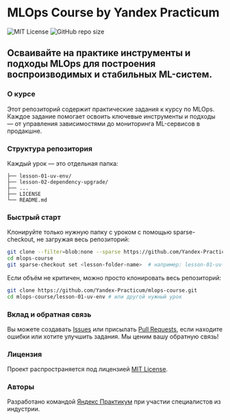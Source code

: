 # MLOps Course by Yandex Practicum

![MIT License](https://img.shields.io/badge/license-MIT-green)
![GitHub repo size](https://img.shields.io/github/repo-size/Yandex-Practicum/mlops-course)

## Осваивайте на практике инструменты и подходы MLOps для построения воспроизводимых и стабильных ML-систем.

### О курсе

Этот репозиторий содержит практические задания к курсу по MLOps. Каждое задание помогает освоить ключевые инструменты и подходы — от управления зависимостями до мониторинга ML-сервисов в продакшне.

### Структура репозитория

Каждый урок — это отдельная папка:
```
├── lesson-01-uv-env/
├── lesson-02-dependency-upgrade/
├── ...
├── LICENSE
└── README.md
```

### Быстрый старт

Клонируйте только нужную папку с уроком с помощью sparse-checkout, не загружая весь репозиторий:

```bash
git clone --filter=blob:none --sparse https://github.com/Yandex-Practicum/mlops-course.git
cd mlops-course
git sparse-checkout set <lesson-folder-name>  # например: lesson-01-uv-env
```
Если объём не критичен, можно просто клонировать весь репозиторий:

```bash
git clone https://github.com/Yandex-Practicum/mlops-course.git
cd mlops-course/lesson-01-uv-env # или другой нужный урок
```

### Вклад и обратная связь

Вы можете создавать [Issues](https://github.com/Yandex-Practicum/mlops-course/issues) или присылать [Pull Requests](https://github.com/Yandex-Practicum/mlops-course/pulls), если находите ошибки или хотите улучшить задания. Мы ценим вашу обратную связь!


### Лицензия

Проект распространяется под лицензией [MIT License](LICENSE).


### Авторы

Разработано командой [Яндекс Практикум](https://practicum.yandex.ru) при участии специалистов из индустрии.
